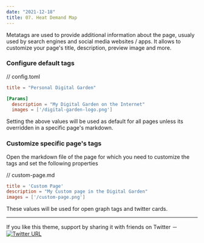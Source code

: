 ```yaml
---
date: "2021-12-18"
title: 07. Heat Demand Map
---
```


Metatags are used to provide additional information about the page, usualy used by search engines and social media websites / apps. It allows to customize your page's title, description, preview image and more.

### Configure default tags

// config.toml

```toml
title = "Personal Digital Garden"

[Params]
  description = "My Digital Garden on the Internet"
  images = ['/digital-garden-logo.png']
```

Setting the above values will be used as default for all pages unless its overridden in a specific page's markdown.

### Customize specific page's tags

Open the markdown file of the page for which you need to customize the tags and set the following properties

// custom-page.md

```toml
title = 'Custom Page'
description = "My Custom page in the Digital Garden"
images = ['/custom-page.png']
```

These values will be used for open graph tags and twitter cards.

---

<div class="not-prose">
If you like this theme, support by sharing it with friends on Twitter － <a href="https://twitter.com/intent/tweet?text=Digital%20Garden%20theme%20for%20Hugo%0Ahttps%3A//github.com/apvarun/digital-garden-hugo-theme"><img class="inline" alt="Twitter URL" src="https://img.shields.io/twitter/url?style=social&url=https%3A%2F%2Fgithub.com%2Fapvarun%2Fdigital-garden-hugo-theme"></a>
</div>
